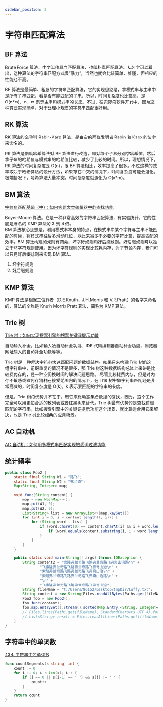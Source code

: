 ```yaml
---
sidebar_position: 2
---
```


# 字符串匹配算法

## BF 算法

Brute Force 算法，中文叫作暴力匹配算法，也叫朴素匹配算法。从名字可以看出，这种算法的字符串匹配方式很“暴力”，当然也就会比较简单、好懂，但相应的性能也不高。

BF 算法是最简单、粗暴的字符串匹配算法，它的实现思路是，拿模式串与主串中是所有子串匹配，看是否有能匹配的子串。所以，时间复杂度也比较高，是 O(n\*m)，n、m 表示主串和模式串的长度。不过，在实际的软件开发中，因为这种算法实现简单，对于处理小规模的字符串匹配很好用。

## RK 算法

RK 算法的全称叫 Rabin-Karp 算法，是由它的两位发明者 Rabin 和 Karp 的名字来命名的。

RK 算法是借助哈希算法对 BF 算法进行改造，即对每个子串分别求哈希值，然后拿子串的哈希值与模式串的哈希值比较，减少了比较的时间。所以，理想情况下，RK 算法的时间复杂度是 O(n)，跟 BF 算法相比，效率提高了很多。不过这样的效率取决于哈希算法的设计方法，如果存在冲突的情况下，时间复杂度可能会退化。极端情况下，哈希算法大量冲突，时间复杂度就退化为 O(n\*m)。

## BM 算法

[字符串匹配基础（中）：如何实现文本编辑器中的查找功能](https://time.geekbang.org/column/article/71525)

Boyer-Moore 算法。它是一种非常高效的字符串匹配算法，有实验统计，它的性能是著名的 KMP 算法的 3 到 4 倍。  
BM 算法核心思想是，利用模式串本身的特点，在模式串中某个字符与主串不能匹配的时候，将模式串往后多滑动几位，以此来减少不必要的字符比较，提高匹配的效率。BM 算法构建的规则有两类，坏字符规则和好后缀规则。好后缀规则可以独立于坏字符规则使用。因为坏字符规则的实现比较耗内存，为了节省内存，我们可以只用好后缀规则来实现 BM 算法。

1. 坏字符规则
2. 好后缀规则

## KMP 算法

KMP 算法是根据三位作者（D.E.Knuth，J.H.Morris 和 V.R.Pratt）的名字来命名的，算法的全称是 Knuth Morris Pratt 算法，简称为 KMP 算法。

## Trie 树

[Trie 树：如何实现搜索引擎的搜索关键词提示功能](https://time.geekbang.org/column/article/72414)

自动输入补全，比如输入法自动补全功能、IDE 代码编辑器自动补全功能、浏览器网址输入的自动补全功能等等。

Trie 树是一种解决字符串快速匹配问题的数据结构。如果用来构建 Trie 树的这一组字符串中，前缀重复的情况不是很多，那 Trie 树这种数据结构总体上来讲是比较费内存的，是一种空间换时间的解决问题思路。
尽管比较耗费内存，但是对内存不敏感或者内存消耗在接受范围内的情况下，在 Trie 树中做字符串匹配还是非常高效的，时间复杂度是 O(k)，k 表示要匹配的字符串的长度。

但是，Trie 树的优势并不在于，用它来做动态集合数据的查找，因为，这个工作完全可以用更加合适的散列表或者红黑树来替代。Trie 树最有优势的是查找前缀匹配的字符串，比如搜索引擎中的关键词提示功能这个场景，就比较适合用它来解决，也是 Trie 树比较经典的应用场景。

## AC 自动机

[AC 自动机：如何用多模式串匹配实现敏感词过滤功能](https://time.geekbang.org/column/article/72810)

## 统计频率

```java
public class Foo2 {
    static final String W1 = "路飞";
    static final String W2 = "弗兰奇";
    Map<String, Integer> map;

    void func(String content) {
        map = new HashMap<>();
        map.put(W1, 0);
        map.put(W2, 0);
        List<String> list = new ArrayList<>(map.keySet());
        for (int i = 0; i < content.length(); i++) {
            for (String word : list) {
                if (word.charAt(0) == content.charAt(i) && i + word.length() < content.length()) {
                    if (word.equals(content.substring(i, i + word.length()))) map.merge(word, 1, Integer::sum);
                }
            }
        }
    }

    public static void main(String[] args) throws IOException {
        String content2 = "索隆弗兰奇路飞路弗兰奇路飞弗奇山治路\n" +
                "飞索隆弗兰奇路飞路弗兰奇路飞弗奇山治\n" +
                "索隆弗兰奇路飞路弗兰奇路飞弗奇山治\n" +
                "索隆弗兰奇路飞路弗兰奇路飞弗奇山治路\n" +
                "\n" +
                "飞索隆弗兰奇路飞路弗兰奇路飞弗奇山治";
        String fileName = "C:/Users/86152/Desktop/tmpDir/Luffy.txt";
        String content = new String(Files.readAllBytes(Paths.get(fileName)), Charset.forName("UTF-8"));
        Foo2 foo = new Foo2();
        foo.func(content);
        foo.map.entrySet().stream().sorted(Map.Entry.<String, Integer>comparingByValue().reversed()).forEach(System.out::println);
        // Files.lines(Paths.get(fileName), StandardCharsets.UTF_8).forEach(System.out::println);
        // List<String> result = Files.readAllLines(Paths.get(fileName), StandardCharsets.UTF_8);
    }
}
```

## 字符串中的单词数

[434. 字符串中的单词数](https://leetcode.cn/problems/number-of-segments-in-a-string/)

```go
func countSegments(s string) int {
	count := 0
	for i := 0; i < len(s); i++ {
		if (i == 0 || s[i-1] == ' ') && s[i] != ' ' {
			count++
		}
	}
	return count
}
```
